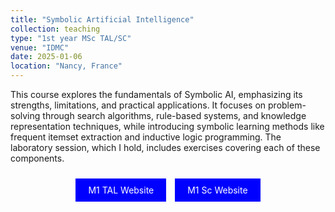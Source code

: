 ```yaml
---
title: "Symbolic Artificial Intelligence"
collection: teaching
type: "1st year MSc TAL/SC"
venue: "IDMC"
date: 2025-01-06
location: "Nancy, France"
---
```

This course explores the fundamentals of Symbolic AI, emphasizing its strengths, limitations, and practical applications. It focuses on problem-solving through search algorithms, rule-based systems, and knowledge representation techniques, while introducing symbolic learning methods like frequent itemset extraction and inductive logic programming.
The laboratory session, which I hold, includes exercises covering each of these components.
<p align="center">
<a href="https://idmc.univ-lorraine.fr/courses/master-degree-1-nlp-2/" style="background-color: blue; color: white; padding: 10px 20px; text-align: center; text-decoration: none; display: inline-block; margin: 10px 5px; cursor: pointer;">M1 TAL Website</a>
<a href="https://idmc.univ-lorraine.fr/courses/master-1-sciences-cognitives/" style="background-color: blue; color: white; padding: 10px 20px; text-align: center; text-decoration: none; display: inline-block; margin: 10px 5px; cursor: pointer;">M1 Sc Website</a>
</p>